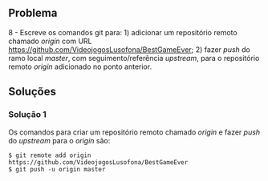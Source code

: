 ## Problema

8 - Escreve os comandos git para: 1) adicionar um repositório remoto chamado
_origin_ com URL https://github.com/VideojogosLusofona/BestGameEver; 2) fazer
_push_ do ramo local _master_, com seguimento/referência _upstream_, para
o repositório remoto _origin_ adicionado no ponto anterior.

## Soluções

### Solução 1

Os comandos para criar um repositório remoto chamado _origin_ e fazer _push_
do _upstream_ para o _origin_ são:

```
$ git remote add origin https://github.com/VideojogosLusofona/BestGameEver
$ git push -u origin master
```
